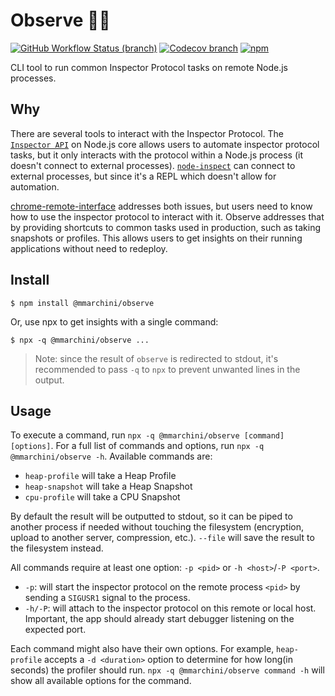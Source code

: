 # Observe 🕵‍♀

[![GitHub Workflow Status (branch)](https://img.shields.io/github/workflow/status/mmarchini-oss/node-observe/CI/develop?style=flat-square)](https://github.com/mmarchini-oss/node-observe/actions?query=branch%3Adevelop)
[![Codecov branch](https://img.shields.io/codecov/c/github/mmarchini-oss/node-observe/develop?style=flat-square)](https://codecov.io/github/mmarchini-oss/node-observe)
[![npm](https://img.shields.io/npm/v/@mmarchini/observe?style=flat-square)](https://www.npmjs.com/package/@mmarchini/observe)

CLI tool to run common Inspector Protocol tasks on remote Node.js processes.

## Why

There are several tools to interact with the Inspector Protocol. The 
[`Inspector API`](https://nodejs.org/api/inspector.html) on Node.js core allows 
users to automate inspector protocol tasks, but it only interacts with the 
protocol within a Node.js process (it doesn't connect to external processes). 
[`node-inspect`](https://github.com/nodejs/node-inspect) can connect to
external processes, but since it's a REPL which doesn't allow for automation. 

[chrome-remote-interface](https://github.com/cyrus-and/chrome-remote-interface)
addresses both issues, but users need to know how to use the inspector protocol
to interact with it. Observe addresses that by providing shortcuts to common
tasks used in production, such as taking snapshots or profiles. This allows
users to get insights on their running applications without need to redeploy.

## Install

```console
$ npm install @mmarchini/observe
```

Or, use npx to get insights with a single command:

```console
$ npx -q @mmarchini/observe ...
```

> Note: since the result of `observe` is redirected to stdout, it's recommended
> to pass `-q` to `npx` to prevent unwanted lines in the output.

## Usage

To execute a command, run `npx -q @mmarchini/observe [command] [options]`. For
a full list of commands and options, run `npx -q @mmarchini/observe -h`.
Available commands are:

  * `heap-profile` will take a Heap Profile
  * `heap-snapshot` will take a Heap Snapshot
  * `cpu-profile` will take a CPU Snapshot

By default the result will be outputted to stdout, so it can be piped to
another process if needed without touching the filesystem (encryption, upload
to another server, compression, etc.). `--file` will save the result to the
filesystem instead.

All commands require at least one option: `-p <pid>` or `-h <host>`/`-P <port>`.

- `-p`: will start the inspector protocol on the remote process `<pid>` by sending a `SIGUSR1` signal to the process.
- `-h/-P`: will attach to the inspector protocol on this remote or local host.
Important, the app should already start debugger listening on the expected port.


Each command might also have their own options. For example, `heap-profile`
accepts a `-d <duration>` option to determine for how long(in seconds) the profiler should
run. `npx -q @mmarchini/observe command -h` will show all available options for
the command.

